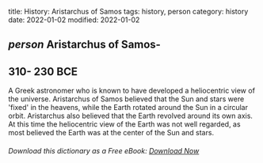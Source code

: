 title: History: Aristarchus of Samos
tags: history, person
category: history
date: 2022-01-02
modified: 2022-01-02

## _person_ Aristarchus of Samos-
 310-
230 BCE
-
A Greek astronomer
who is known to have developed a heliocentric view of the universe.
Aristarchus of Samos believed that the Sun and stars were 'fixed' in
the heavens, while the Earth rotated around the Sun in a circular
orbit. Aristarchus also believed that the Earth revolved around its
own axis. At this time the heliocentric view of the Earth was not
well regarded, as most believed the Earth was at the center of the Sun
and stars.


###### Download *this* dictionary as a Free eBook: [Download Now]({static}static/SerfHistoryDictionary.pdf)


